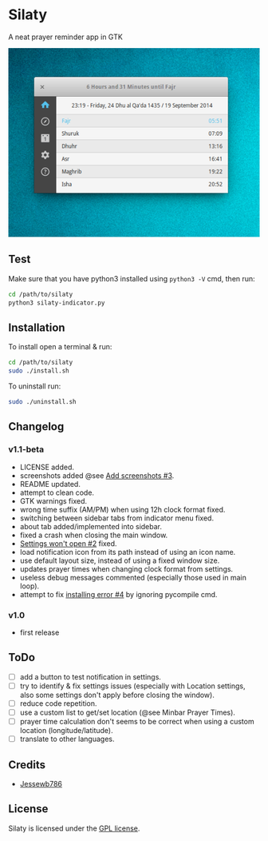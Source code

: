 Silaty
======

A neat prayer reminder app in GTK

![screenshot](screenshots/Silaty.png)

## Test

Make sure that you have python3 installed using `python3 -V` cmd, then run: 
```bash
cd /path/to/silaty
python3 silaty-indicator.py
```

## Installation

To install open a terminal & run: 
```bash
cd /path/to/silaty
sudo ./install.sh
```

To uninstall run:
```bash
sudo ./uninstall.sh
```

## Changelog

### v1.1-beta

* LICENSE added.
* screenshots added @see [Add screenshots #3](https://github.com/Jessewb786/Silaty/issues/3).
* README updated.
* attempt to clean code.
* GTK warnings fixed.
* wrong time suffix (AM/PM) when using 12h clock format fixed.
* switching between sidebar tabs from indicator menu fixed.
* about tab added/implemented into sidebar.
* fixed a crash when closing the main window.
* [Settings won't open #2](https://github.com/Jessewb786/Silaty/issues/2) fixed.
* load notification icon from its path instead of using an icon name.
* use default layout size, instead of using a fixed window size.
* updates prayer times when changing clock format from settings.
* useless debug messages commented (especially those used in main loop).
* attempt to fix [installing error #4](https://github.com/Jessewb786/Silaty/issues/4) by ignoring pycompile cmd.

### v1.0

* first release

## ToDo

- [ ] add a button to test notification in settings.
- [ ] try to identify & fix settings issues (especially with Location settings, also some settings don't apply before closing the window).
- [ ] reduce code repetition.
- [ ] use a custom list to get/set location (@see Minbar Prayer Times).
- [ ] prayer time calculation don't seems to be correct when using a custom location (longitude/latitude).
- [ ] translate to other languages.

## Credits

- [Jessewb786](https://github.com/Jessewb786)

## License

Silaty is licensed under the [GPL license](LICENSE).

